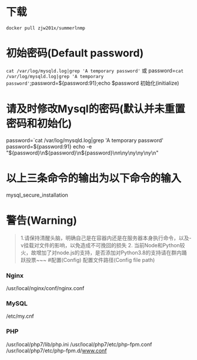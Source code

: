 # 下载
`docker pull zjw201x/summerlnmp`
# 初始密码(Default password)
`cat /var/log/mysqld.log|grep 'A temporary password'`
或
password=`cat /var/log/mysqld.log|grep 'A temporary password'`;password=${password:91};echo $password
初始化(initialize)
# 请及时修改Mysql的密码(默认并未重置密码和初始化)
password=`cat /var/log/mysqld.log|grep 'A temporary password'
password=${password:91}
echo -e "${password}\n${password}\n${password}\nn\ny\ny\ny\ny\n"
# 以上三条命令的输出为以下命令的输入
mysql_secure_installation

# 警告(Warning)
> 1.请保持清醒头脑，明确自己是在容器内还是在服务器本身执行命令，以及-v挂载对文件的影响，以免造成不可挽回的损失
> 2. 当前Node和Python较火，故增加了对node.js的支持，是否添加对Python3.8的支持请在群内踊跃投票~~~
#配置(Config)
配置文件路径(Config file path)
### Nginx
/usr/local/nginx/conf/nginx.conf
### MySQL
/etc/my.cnf
### PHP
/usr/local/php7/lib/php.ini
/usr/local/php7/etc/php-fpm.conf
/usr/local/php7/etc/php-fpm.d/www.conf
